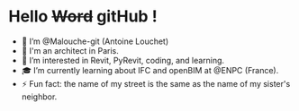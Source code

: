 # Hello ~~Word~~ gitHub !

- 👋 I’m @Malouche-git (Antoine Louchet)
- 📐 I'm an architect in Paris.
- 👀 I’m interested in Revit, PyRevit, coding, and learning.
- 🎓 I’m currently learning about IFC and openBIM at @ENPC (France).
- ⚡ Fun fact: the name of my street is the same as the name of my sister's neighbor.

<!---
Malouche-git/Malouche-git is a ✨ special ✨ repository because its `README.md` (this file) appears on your GitHub profile.
You can click the Preview link to take a look at your changes.
--->
